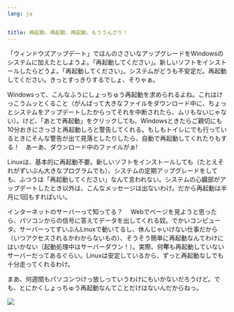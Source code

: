 ```yaml
---
lang: ja


title: 再起動、再起動、再起動。もううんざり！
---
```


「ウィンドウズアップデート」でほんのささいなアップグレードをWindowsのシステムに加えたとしようよ。「再起動してください」。新しいソフトをインストールしたらどうよ。「再起動してください」。システムがどうも不安定だ。再起動してください。きっとすっきりするでしょ、そりゃぁ。

Windowsって、こんなふうにしょっちゅう再起動を求められるよね。これはけっこうムッとくること（がんばって大きなファイルをダウンロード中に、ちょっとシステムをアップデートしたからってそれを中断されたら、ムリもないじゃない）。けど、「あとで再起動」をクリックしても、Windowsときたらご親切にも10分おきにさっさと再起動しろと警告してくれる。もしもトイレにでも行っているときにそんな警告が出て見落としたりしたら、自動で再起動してくれたりもする！　あーあ、ダウンロード中のファイルがぁ!

Linuxは、基本的に再起動不要。新しいソフトをインストールしても（たとえそれがずいぶん大きなプログラムでも）、システムの定期アップグレードをしても、ふつうは「再起動してください」なんて言われない。システムの心臓部がアップデートしたとき以外は、こんなメッセージは出ないわけ。だから再起動は半月に1回もすればいい。

インターネットのサーバーって知ってる？　
Webでページを見ようと思ったら、パソコンからの信号に答えてデータを出してくれる奴。でかいコンピュータ。サーバーってずいぶんLinuxで動いてるし、休んじゃいけない仕事だから（いつアクセスされるかわからないもの）、そうそう簡単に再起動なんてわけにはいかない（起動処理中はサーバーダウン！）。実際、何<b>年</b>も再起動していないサーバーだってあるぐらい。Linuxは安定しているから、ずっと再起動なしでも十分走ってくれるわけ。

まあ、何週間もパソコンつけっ放しっていうわけにもいかないだろうけど。でも、とにかくしょっちゅう再起動なんてことだけはないんだからねっ。

<img src="Images/reboot_all_the_time_thumb.png" />




